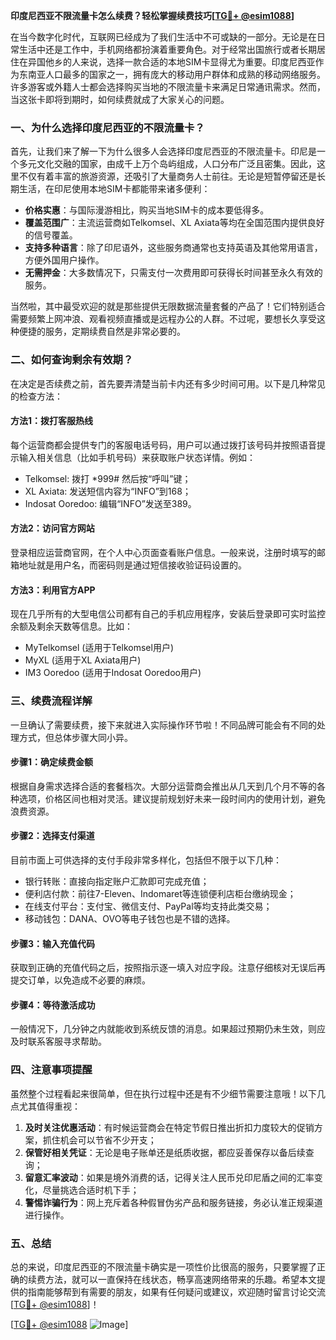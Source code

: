 **印度尼西亚不限流量卡怎么续费？轻松掌握续费技巧[[TG💪+ @esim1088](https://t.me/s/esim1088)]**

在当今数字化时代，互联网已经成为了我们生活中不可或缺的一部分。无论是在日常生活中还是工作中，手机网络都扮演着重要角色。对于经常出国旅行或者长期居住在异国他乡的人来说，选择一款合适的本地SIM卡显得尤为重要。印度尼西亚作为东南亚人口最多的国家之一，拥有庞大的移动用户群体和成熟的移动网络服务。许多游客或外籍人士都会选择购买当地的不限流量卡来满足日常通讯需求。然而，当这张卡即将到期时，如何续费就成了大家关心的问题。

### 一、为什么选择印度尼西亚的不限流量卡？

首先，让我们来了解一下为什么很多人会选择印度尼西亚的不限流量卡。印尼是一个多元文化交融的国家，由成千上万个岛屿组成，人口分布广泛且密集。因此，这里不仅有着丰富的旅游资源，还吸引了大量商务人士前往。无论是短暂停留还是长期生活，在印尼使用本地SIM卡都能带来诸多便利：

- **价格实惠**：与国际漫游相比，购买当地SIM卡的成本要低得多。
- **覆盖范围广**：主流运营商如Telkomsel、XL Axiata等均在全国范围内提供良好的信号覆盖。
- **支持多种语言**：除了印尼语外，这些服务商通常也支持英语及其他常用语言，方便外国用户操作。
- **无需押金**：大多数情况下，只需支付一次费用即可获得长时间甚至永久有效的服务。

当然啦，其中最受欢迎的就是那些提供无限数据流量套餐的产品了！它们特别适合需要频繁上网冲浪、观看视频直播或是远程办公的人群。不过呢，要想长久享受这种便捷的服务，定期续费自然是非常必要的。

### 二、如何查询剩余有效期？

在决定是否续费之前，首先要弄清楚当前卡内还有多少时间可用。以下是几种常见的检查方法：

#### 方法1：拨打客服热线
每个运营商都会提供专门的客服电话号码，用户可以通过拨打该号码并按照语音提示输入相关信息（比如手机号码）来获取账户状态详情。例如：
- Telkomsel: 拨打 *999# 然后按“呼叫”键；
- XL Axiata: 发送短信内容为“INFO”到168；
- Indosat Ooredoo: 编辑“INFO”发送至389。

#### 方法2：访问官方网站
登录相应运营商官网，在个人中心页面查看账户信息。一般来说，注册时填写的邮箱地址就是用户名，而密码则是通过短信接收验证码设置的。

#### 方法3：利用官方APP
现在几乎所有的大型电信公司都有自己的手机应用程序，安装后登录即可实时监控余额及剩余天数等信息。比如：
- MyTelkomsel (适用于Telkomsel用户)
- MyXL (适用于XL Axiata用户)
- IM3 Ooredoo (适用于Indosat Ooredoo用户)

### 三、续费流程详解

一旦确认了需要续费，接下来就进入实际操作环节啦！不同品牌可能会有不同的处理方式，但总体步骤大同小异。

#### 步骤1：确定续费金额
根据自身需求选择合适的套餐档次。大部分运营商会推出从几天到几个月不等的各种选项，价格区间也相对灵活。建议提前规划好未来一段时间内的使用计划，避免浪费资源。

#### 步骤2：选择支付渠道
目前市面上可供选择的支付手段非常多样化，包括但不限于以下几种：
- 银行转账：直接向指定账户汇款即可完成充值；
- 便利店付款：前往7-Eleven、Indomaret等连锁便利店柜台缴纳现金；
- 在线支付平台：支付宝、微信支付、PayPal等均支持此类交易；
- 移动钱包：DANA、OVO等电子钱包也是不错的选择。

#### 步骤3：输入充值代码
获取到正确的充值代码之后，按照指示逐一填入对应字段。注意仔细核对无误后再提交订单，以免造成不必要的麻烦。

#### 步骤4：等待激活成功
一般情况下，几分钟之内就能收到系统反馈的消息。如果超过预期仍未生效，则应及时联系客服寻求帮助。

### 四、注意事项提醒

虽然整个过程看起来很简单，但在执行过程中还是有不少细节需要注意哦！以下几点尤其值得重视：

1. **及时关注优惠活动**：有时候运营商会在特定节假日推出折扣力度较大的促销方案，抓住机会可以节省不少开支；
2. **保管好相关凭证**：无论是电子账单还是纸质收据，都应妥善保存以备后续查询；
3. **留意汇率波动**：如果是境外消费的话，记得关注人民币兑印尼盾之间的汇率变化，尽量挑选合适时机下手；
4. **警惕诈骗行为**：网上充斥着各种假冒伪劣产品和服务链接，务必认准正规渠道进行操作。

### 五、总结

总的来说，印度尼西亚的不限流量卡确实是一项性价比很高的服务，只要掌握了正确的续费方法，就可以一直保持在线状态，畅享高速网络带来的乐趣。希望本文提供的指南能够帮到有需要的朋友，如果有任何疑问或建议，欢迎随时留言讨论交流[[TG💪+ @esim1088](https://t.me/s/esim1088)]！

[[TG💪+ @esim1088](https://t.me/s/esim1088) ![Image](https://i.postimg.cc/4NQfJmqS/Snipaste-2025-05-13-00-14-12.png)]